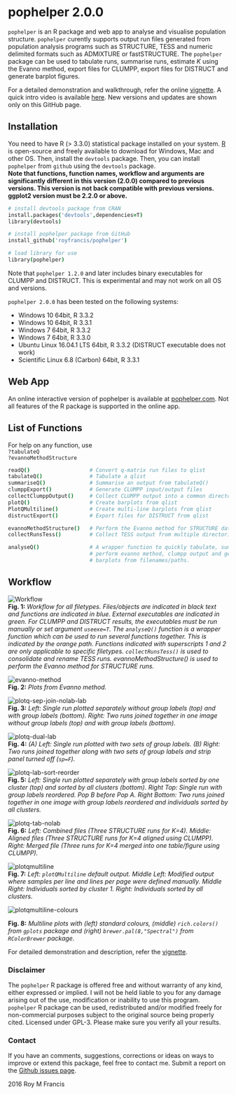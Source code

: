# pophelper 2.0.0

`pophelper` is an R package and web app to analyse and visualise population structure. `pophelper` curently supports output run files generated from population analysis programs such as STRUCTURE, TESS and numeric delimited formats such as ADMIXTURE or fastSTRUCTURE. The `pophelper` package can be used to tabulate runs, summarise runs, estimate *K* using the Evanno method, export files for CLUMPP, export files for DISTRUCT and generate barplot figures.  

For a detailed demonstration and walkthrough, refer the online [vignette](http://royfrancis.github.io/pophelper/). A quick intro video is available [here](https://www.youtube.com/watch?v=Jyo-88g9dDg). New versions and updates are shown only on this GitHub page.

## Installation  
You need to have R (> 3.3.0) statistical package installed on your system. [R](https://www.r-project.org/) is open-source and freely available to download for Windows, Mac and other OS. Then, install the `devtools` package. Then, you can install `pophelper` from `github` using the `devtools` package.  
__Note that functions, function names, workflow and arguments are significantly different in this version (2.0.0) compared to previous versions. This version is not back compatible with previous versions. ggplot2 version must be 2.2.0 or above.__

```coffee
# install devtools package from CRAN
install.packages('devtools',dependencies=T)
library(devtools)

# install pophelper package from GitHub
install_github('royfrancis/pophelper')

# load library for use
library(pophelper)
```

Note that `pophelper 1.2.0` and later includes binary executables for CLUMPP and DISTRUCT. This is experimental and may not work on all OS and versions.

`pophelper 2.0.0` has been tested on the following systems: 

+ Windows 10 64bit, R 3.3.2
+ Windows 10 64bit, R 3.3.1
+ Windows 7 64bit, R 3.3.2
+ Windows 7 64bit, R 3.3.0
+ Ubuntu Linux 16.04.1 LTS 64bit, R 3.3.2 (DISTRUCT executable does not work)
+ Scientific Linux 6.8 (Carbon) 64bit, R 3.3.1

## Web App   
An online interactive version of pophelper is available at [pophelper.com](http://www.pophelper.com). Not all features of the R package is supported in the online app.  

## List of Functions  

For help on any function, use  
`?tabulateQ`  
`?evannoMethodStructure`  

```coffee
readQ()                   # Convert q-matrix run files to qlist
tabulateQ()               # Tabulate a qlist
summariseQ()              # Summarise an output from tabulateQ()
clumppExport()            # Generate CLUMPP input/output files
collectClumppOutput()     # Collect CLUMPP output into a common directory
plotQ()                   # Create barplots from qlist
PlotQMultiline()          # Create multi-line barplots from qlist
distructExport()          # Export files for DISTRUCT from qlist

evannoMethodStructure()   # Perform the Evanno method for STRUCTURE data
collectRunsTess()         # Collect TESS output from multiple directories into one

analyseQ()                # A wrapper function to quickly tabulate, summarise, 
                          # perform evanno method, clumpp output and generate
                          # barplots from filenames/paths.
```

## Workflow 

![Workflow](vignettes/workflow.png)  
__Fig. 1:__ *Workflow for all filetypes. Files/objects are indicated in black text and functions are indicated in blue. External executables are indicated in green. For CLUMPP and DISTRUCT results, the executables must be run manually or set argument `useexe=T`. The `analyseQ()` function is a wrapper function which can be used to run several functions together. This is indicated by the orange path. Functions indicated with superscripts 1 and 2 are only applicable to specific filetypes. `collectRunsTess()` is used to consolidate and rename TESS runs. evannoMethodStructure() is used to perform the Evanno method for STRUCTURE runs.*

![evanno-method](vignettes/evanno-plot.png)  
__Fig. 2:__ *Plots from Evanno method.*

![plotq-sep-join-nolab-lab](vignettes/structure-sep-join-nolab-lab.png)  
__Fig. 3:__ *Left: Single run plotted separately without group labels (top) and with group labels (bottom). Right: Two runs joined together in one image without group labels (top) and with group labels (bottom).*  

![plotq-dual-lab](vignettes/structure-dual-labels.png)  
__Fig. 4:__ *(A) Left: Single run plotted with two sets of group labels. (B) Right: Two runs joined together along with two sets of group labels and strip panel turned off (`sp=F`).*  

![plotq-lab-sort-reorder](vignettes/structure-lab-sort-reorder.png)  
__Fig. 5:__ *Left: Single run plotted separately with group labels sorted by one cluster (top) and sorted by all clusters (bottom). Right Top: Single run with group labels reordered. Pop B before Pop A. Right Bottom: Two runs joined together in one image with group labels reordered and individuals sorted by all clusters.*  

![plotq-tab-nolab](vignettes/structure-tab-nolab.png)  
__Fig. 6:__ *Left: Combined files (Three STRUCTURE runs for K=4). Middle: Aligned files (Three STRUCTURE runs for K=4 aligned using CLUMPP). Right: Merged file (Three runs for K=4 merged into one table/figure using CLUMPP).*  

![plotqmultiline](vignettes/plotqmultiline.png)  
__Fig. 7:__ *Left: `plotQMultiline` default output. Middle Left: Modified output where samples per line and lines per page were defined manually. Middle Right: Individuals sorted by cluster 1. Right: Individuals sorted by all clusters.*  

![plotqmultiline-colours](vignettes/plotqmultiline-colours.png)  

__Fig. 8:__ *Multiline plots with (left) standard colours, (middle) `rich.colors()` from `gplots` package and (right) `brewer.pal(8,"Spectral")` from `RColorBrewer` package.*  

For detailed demonstration and description, refer the [vignette](http://royfrancis.github.io/pophelper/).

### Disclaimer

The `pophelper` R package is offered free and without warranty of any kind, either expressed or implied. I will not be held liable to you for any damage arising out of the use, modification or inability to use this program. `pophelper` R package can be used, redistributed and/or modified freely for non-commercial purposes subject to the original source being properly cited. Licensed under GPL-3. Please make sure you verify all your results.  

### Contact

If you have an comments, suggestions, corrections or ideas on ways to improve or extend this package, feel free to contact me. Submit a report on the [Github issues page](https://github.com/royfrancis/pophelper/issues).  

2016 Roy M Francis  
